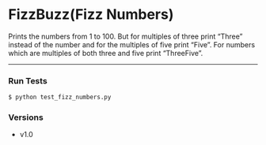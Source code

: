 # FizzBuzz(Fizz Numbers)

Prints the numbers from 1 to 100. But for multiples of three print “Three” instead of the number and
for the multiples of five print “Five”.
For numbers which are multiples of both three and five print “ThreeFive”. 
 
 ----------------
 

### Run Tests

```sh
$ python test_fizz_numbers.py
```

### Versions

   - v1.0
